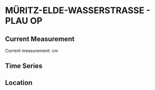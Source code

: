 # MÜRITZ-ELDE-WASSERSTRASSE - PLAU OP

## Current Measurement

Current measurement: <Value topic="rivers/pegel-online/MEW/PLAU OP/measurementValue"/> cm

## Time Series

<TimeSeries topic="rivers/pegel-online/MEW/PLAU OP/measurementValue" period="week" />

## Location

<WorldMap>
  <Marker lat="53.4567645191923" lon="12.261041569511429" labelTopic="rivers/pegel-online/MEW/PLAU OP" />
</WorldMap>
